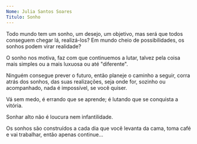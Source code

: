 ```yaml
---
Nome: Julia Santos Soares
Titulo: Sonho
---
```


Todo mundo tem um sonho, um desejo, um objetivo, mas será que todos conseguem chegar lá, realizá-los? Em mundo cheio de possibilidades, os sonhos podem virar realidade?

O sonho nos motiva, faz com que continuemos a lutar, talvez pela coisa mais simples ou a mais luxuosa ou até "diferente".

Ninguém consegue prever o futuro, então planeje o caminho a seguir, corra atrás dos sonhos, das suas realizações, seja onde for, sozinho ou acompanhado, nada é impossível, se você quiser.

Vá sem medo, é errando que se aprende; é lutando que se conquista a vitória.

Sonhar alto não é loucura nem infantilidade.

Os sonhos são construídos a cada dia que você levanta da cama, toma café e vai trabalhar, então apenas continue...


